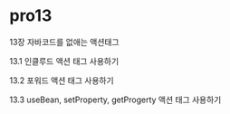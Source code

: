 # pro13

13장 자바코드를 없애는 액션태그

13.1 인클루드 액션 태그 사용하기 

13.2 포워드 액션 태그 사용하기

13.3 useBean, setProperty, getProgerty 액션 태그 사용하기
